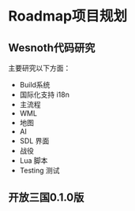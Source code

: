# Roadmap项目规划 #

## Wesnoth代码研究 ##

主要研究以下方面：
  * Build系统
  * 国际化支持 i18n
  * 主流程
  * WML
  * 地图
  * AI
  * SDL 界面
  * 战役
  * Lua 脚本
  * Testing 测试

## 开放三国0.1.0版 ##